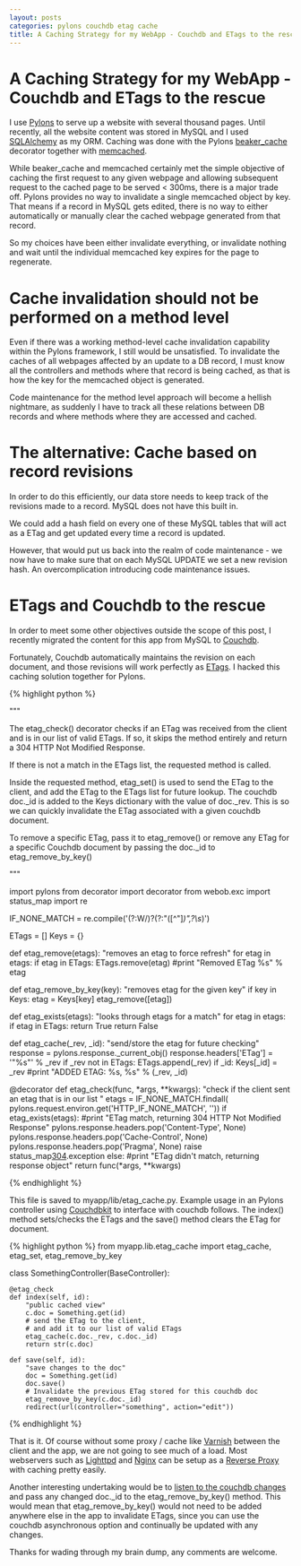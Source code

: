 ```yaml
---
layout: posts
categories: pylons couchdb etag cache
title: A Caching Strategy for my WebApp - Couchdb and ETags to the rescue
---
```


A Caching Strategy for my WebApp - Couchdb and ETags to the rescue
===

I use [Pylons](http://pylonshq.com) to serve up a website with several 
thousand pages. Until recently, all the website content was stored in MySQL and I 
used [SQLAlchemy](http://www.sqlalchemy.org) as my ORM. Caching was done with the Pylons 
[beaker_cache](http://beaker.groovie.org/modules/cache.html) 
decorator together with [memcached](http://memcached.org/).

While beaker_cache and memcached certainly met the simple objective of caching the 
first request to any given webpage and allowing subsequent request to the cached
page to be served < 300ms, there is a major trade off. Pylons provides no way to 
invalidate a single memcached object by key. That means if a record in MySQL gets
edited, there is no way to either automatically or manually clear the cached
webpage generated from that record.

So my choices have been either invalidate everything, 
or invalidate nothing and wait until the 
individual memcached key expires for the page to regenerate.


Cache invalidation should not be performed on a method level
==

Even if there was a working method-level cache invalidation capability within
the Pylons framework, I still would be unsatisfied. To invalidate
the caches of all webpages affected by an update to a DB record, I must know all
the controllers and methods where that record is being cached, as that is how
the key for the memcached object is generated. 

Code maintenance for the method level approach will become a hellish nightmare, 
as suddenly I have to track all these relations between DB records and where
methods where they are accessed and cached. 


The alternative: Cache based on record revisions
==

In order to do this efficiently, our data store needs to keep track of the revisions 
made to a record. MySQL does not have this built in. 

We could add a hash field on every one of these MySQL tables
that will act as a ETag and get updated every time a record is updated.

However, that would put us back into the realm of code maintenance - we now
have to make sure that on each MySQL UPDATE we set a new revision
hash. An overcomplication introducing code maintenance issues.


ETags and Couchdb to the rescue
==

In order to meet some other objectives outside the scope of this post, I 
recently migrated the content for this app from MySQL to 
[Couchdb](http://couchdb.apache.org).

Fortunately, Couchdb automatically maintains the revision on each document,
and those revisions will work perfectly as 
[ETags](http://en.wikipedia.org/wiki/HTTP_ETag).
I hacked this caching solution together for Pylons.

{% highlight python %}

"""

The etag_check() decorator checks if an ETag was received from the client
and is in our list of valid ETags. If so, it skips the method 
entirely and return a 304 HTTP Not Modified Response. 

If there is not a match in the ETags list, the requested method
is called.

Inside the requested method, etag_set() is used to send the ETag
to the client, and add the ETag to the ETags list for future lookup.
The couchdb doc._id is added to the Keys dictionary with the value 
of doc._rev. This is so we can quickly invalidate the ETag associated
with a given couchdb document.

To remove a specific ETag, pass it to etag_remove() or 
remove any ETag for a specific Couchdb document by passing the doc._id
to etag_remove_by_key()

"""

import pylons
from decorator import decorator
from webob.exc import status_map
import re

IF_NONE_MATCH = re.compile('(?:W/)?(?:"([^"]*)",?\s*)')

ETags = []
Keys  = {}

def etag_remove(etags):
	"removes an etag to force refresh"
	for etag in etags:
		if etag in ETags:
			ETags.remove(etag)
			#print "Removed ETag %s" % etag

def etag_remove_by_key(key):
	"removes etag for the given key"
	if key in Keys:
		etag = Keys[key]
		etag_remove([etag])

def etag_exists(etags):
	"looks through etags for a match"
	for etag in etags:
		if etag in ETags:
			return True
	return False

def etag_cache(_rev, _id):
	"send/store the etag for future checking"
	response = pylons.response._current_obj()
	response.headers['ETag'] = '"%s"' % _rev
	if _rev not in ETags:
		ETags.append(_rev)
	if _id:
		Keys[_id] = _rev
	#print "ADDED ETAG: %s, %s" % (_rev, _id)

@decorator
def etag_check(func, *args, **kwargs):
	"check if the client sent an etag that is in our list "
	etags = IF_NONE_MATCH.findall(
		pylons.request.environ.get('HTTP_IF_NONE_MATCH', ''))
	if etag_exists(etags):
		#print "ETag match, returning 304 HTTP Not Modified Response"
		pylons.response.headers.pop('Content-Type', None)
		pylons.response.headers.pop('Cache-Control', None)
		pylons.response.headers.pop('Pragma', None)
		raise status_map[304]().exception
	else:
		#print "ETag didn't match, returning response object"
		return func(*args, **kwargs)

{% endhighlight %}

This file is saved to myapp/lib/etag_cache.py. Example usage in an Pylons controller
using [Couchdbkit](http://couchdbkit.org/) to interface with couchdb follows. 
The index() method sets/checks the ETags and the save() method clears the ETag for document.

{% highlight python %}
from myapp.lib.etag_cache import etag_cache, etag_set, etag_remove_by_key

class SomethingController(BaseController):

	@etag_check
	def index(self, id):
		"public cached view"
		c.doc = Something.get(id)
		# send the ETag to the client, 
		# and add it to our list of valid ETags
		etag_cache(c.doc._rev, c.doc._id)
		return str(c.doc)
	
	def save(self, id):
		"save changes to the doc"
		doc = Something.get(id)
		doc.save()
		# Invalidate the previous ETag stored for this couchdb doc
		etag_remove_by_key(c.doc._id)
		redirect(url(controller="something", action="edit"))

{% endhighlight %}

That is it. Of course without some proxy / cache like
[Varnish](http://www.varnish-cache.org/)
between the client and the app, we are not going to see much of a load. 
Most webservers such as
[Lighttpd](http://www.lighttpd.net) and
[Nginx](http://www.nginx.org) 
can be setup as a 
[Reverse Proxy](http://en.wikipedia.org/wiki/Reverse_proxy) 
with caching pretty easily.

Another interesting undertaking would be to 
[listen to the couchdb changes](http://couchdbkit.org/docs/changes_consumer.html)
and pass any changed doc._id to the etag_remove_by_key() method. This would
mean that etag_remove_by_key() would not need to be added anywhere
else in the app to invalidate ETags, since you can use the couchdb asynchronous
option and continually be updated with any changes.

Thanks for wading through my brain dump, any comments are welcome.
